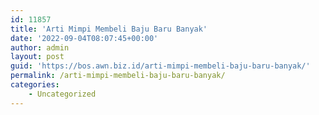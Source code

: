 ```yaml
---
id: 11857
title: 'Arti Mimpi Membeli Baju Baru Banyak'
date: '2022-09-04T08:07:45+00:00'
author: admin
layout: post
guid: 'https://bos.awn.biz.id/arti-mimpi-membeli-baju-baru-banyak/'
permalink: /arti-mimpi-membeli-baju-baru-banyak/
categories:
    - Uncategorized
---
```


